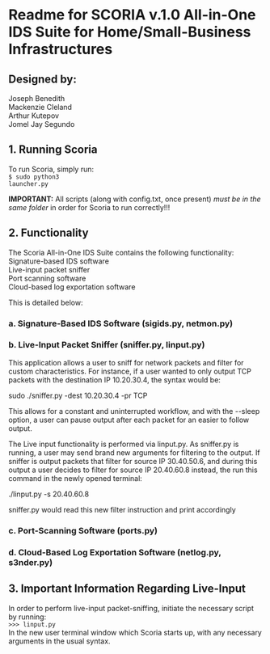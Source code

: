 <h1>Readme for SCORIA v.1.0 All-in-One IDS Suite for Home/Small-Business Infrastructures</h1>
<h2>Designed by:</h2>
    <p>Joseph Benedith<br>
    Mackenzie Cleland<br>
    Arthur Kutepov<br>
    Jomel Jay Segundo</p>

<h2>1. Running Scoria</h2>

To run Scoria, simply run:<br>
    <code>$ sudo python3 launcher.py</code>

**IMPORTANT:** All scripts (along with config.txt, once present) <em>must be in the same folder</em> in order for Scoria to run correctly!!!

<h2>2. Functionality</h2>

The Scoria All-in-One IDS Suite contains the following functionality:<br>
Signature-based IDS software<br>
Live-input packet sniffer<br>
Port scanning software<br>
Cloud-based log exportation software<br>

This is detailed below:

<h3>a. Signature-Based IDS Software (sigids.py, netmon.py)</h3>


<h3>b. Live-Input Packet Sniffer (sniffer.py, linput.py)</h3>
This application allows a user to sniff for network packets and filter for custom characteristics. For instance, if a user wanted to only output TCP packets with the destination IP 10.20.30.4, the syntax would be: 

sudo ./sniffer.py -dest 10.20.30.4 -pr TCP

This allows for a constant and uninterrupted workflow, and with the --sleep option, a user can pause output after each packet for an easier to follow output.

The Live input functionality is performed via linput.py. As sniffer.py is running, a user may send brand new arguments for filtering to the output. If sniffer is output packets that filter for source IP 30.40.50.6, and during this output a user decides to filter for source IP 20.40.60.8 instead, the run this command in the newly opened terminal:

./linput.py -s 20.40.60.8

sniffer.py would read this new filter instruction and print accordingly


<h3>c. Port-Scanning Software (ports.py)</h3>


<h3>d. Cloud-Based Log Exportation Software (netlog.py, s3nder.py)</h3>



<h2>3. Important Information Regarding Live-Input</h2>

In order to perform live-input packet-sniffing, initiate the necessary script by running:<br>
<code>>>> linput.py</code><br>
In the new user terminal window which Scoria starts up, with any necessary arguments in the usual syntax.
